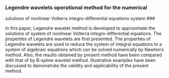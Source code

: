 ### Legendre wavelets operational method for the numerical
solutions of nonlinear Volterra integro-differential equations
system ###

In this paper, Legendre wavelet method is developed to approximate the solutions of
system of nonlinear Volterra integro-differential equations. The properties of Legendre
wavelets are first presented. The properties of Legendre wavelets are used to reduce the
system of integral equations to a system of algebraic equations which can be solved
numerically by Newton’s method. Also, the results obtained by present method have been
compared with that of by B-spline wavelet method. Illustrative examples have been
discussed to demonstrate the validity and applicability of the present method.